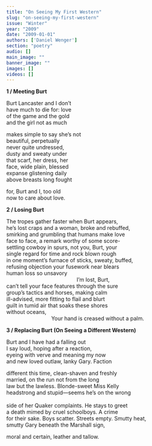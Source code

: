 ```yaml
---
title: "On Seeing My First Western"
slug: "on-seeing-my-first-western"
issue: "Winter"
year: "2009"
date: "2009-01-01"
authors: ['Daniel Wenger']
section: "poetry"
audio: []
main_image: ""
banner_image: ""
images: []
videos: []
---
```

**1 / Meeting Burt**  
  
Burt Lancaster and I don’t   
have much to die for: love   
of the game and the gold  
and the girl not as much    
  
makes simple to say she’s not   
beautiful, perpetually   
never quite undressed,   
dusty and sweaty under  
that scarf, her dress, her   
face, wide plain, blessed   
expanse glistening daily   
above breasts long fought  
  
for, Burt and I, too old  
now to care about love.  
  
  
**2 / Losing Burt**  
  
The tropes gather faster when Burt appears,   
he’s lost craps and a woman, broke and rebuffed,    
smirking and grumbling that humans make love   
face to face, a remark worthy of some score-  
settling cowboy in spurs, not you, Burt, your  
single regard for time and rock blown rough  
in one moment’s furnace of sticks, sweaty, buffed,  
refusing objection your fusework near blears   
human loss so unsavory  
                                               I’m lost, Burt,  
can’t tell your face features through the sure  
group’s tactics and horses, making calm  
ill-advised, more fitting to flail and blurt  
guilt in tumid air that soaks these shores  
without oceans,  
                               Your hand is creased without a palm.  
  
  
**3 / Replacing Burt (On Seeing a Different Western)**  
  
Burt and I have had a falling out   
I say loud, hoping after a reaction,  
eyeing with verve and meaning my now   
and new loved outlaw, lanky Gary. Faction  
  
different this time, clean-shaven and freshly   
married, on the run not from the long   
law but the lawless. Blonde-sweet Miss Kelly  
headstrong and stupid—seems he’s on the wrong   
   
side of her Quaker complaints. He stays to greet  
a death mimed by cruel schoolboys. A crime  
for their sake. Boys scatter. Streets empty. Smutty heat,   
smutty Gary beneath the Marshall sign,  
  
moral and certain, leather and tallow.

